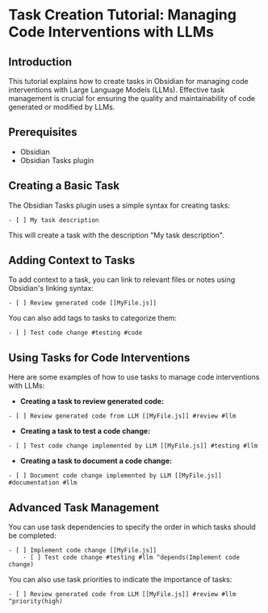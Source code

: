 # Task Creation Tutorial: Managing Code Interventions with LLMs

## Introduction

This tutorial explains how to create tasks in Obsidian for managing code interventions with Large Language Models (LLMs). Effective task management is crucial for ensuring the quality and maintainability of code generated or modified by LLMs.

## Prerequisites

*   Obsidian
*   Obsidian Tasks plugin

## Creating a Basic Task

The Obsidian Tasks plugin uses a simple syntax for creating tasks:

```
- [ ] My task description
```

This will create a task with the description "My task description".

## Adding Context to Tasks

To add context to a task, you can link to relevant files or notes using Obsidian's linking syntax:

```
- [ ] Review generated code [[MyFile.js]]
```

You can also add tags to tasks to categorize them:

```
- [ ] Test code change #testing #code
```

## Using Tasks for Code Interventions

Here are some examples of how to use tasks to manage code interventions with LLMs:

*   **Creating a task to review generated code:**

```
- [ ] Review generated code from LLM [[MyFile.js]] #review #llm
```

*   **Creating a task to test a code change:**

```
- [ ] Test code change implemented by LLM [[MyFile.js]] #testing #llm
```

*   **Creating a task to document a code change:**

```
- [ ] Document code change implemented by LLM [[MyFile.js]] #documentation #llm
```

## Advanced Task Management

You can use task dependencies to specify the order in which tasks should be completed:

```
- [ ] Implement code change [[MyFile.js]]
    - [ ] Test code change #testing #llm ^depends(Implement code change)
```

You can also use task priorities to indicate the importance of tasks:

```
- [ ] Review generated code from LLM [[MyFile.js]] #review #llm ^priority(high)

